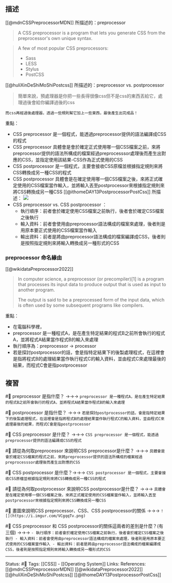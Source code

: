 

## 描述

[[@mdnCSSPreprocessorMDN]] 所描述的：preprocessor
> A CSS preprocessor is a program that lets you generate CSS from the preprocessor's own unique syntax.


> A few of most popular CSS preprocessors:
> - Sass
> - LESS
> - Stylus
> - PostCSS

[[@huliXinDeShiMoShiPostcss]] 所描述的：preprocessor vs. postprocessor
> 簡單來說，預處理器是你把一些長得很像css但不是css的東西丟給它，處理過後會給你編譯過後的css  
> 
	而css再經過後處理器，透過一些規則幫它加上一些東西，最後產生出完成品！

重點：
- CSS preprocessor 是一個程式，能透過preprocessor提供的語法編譯成CSS的程式
- CSS preprocessor 具體會是會於確定正式使用哪一個CSS檔案之前，來將preprocessor提供的語法所構成的檔案經過preprocesssor處理後而產生出對應的CSS，並指定使用該結果-CSS作為正式使用的CSS
- CSS postprocessor 是一個程式，主要會接收CSS原檔並根據指定規則來將CSS轉換成另一種CSS的程式
- CSS postprocessor 具體會是在確定使用哪一個CSS檔案之後，來將正式確定使用的CSS檔案當作輸入，並將輸入丟至postprocessor來根據指定規則來將CSS轉換成另一種CSS
[[@ithomeDAY13PostprocessorPostCss]] 所描述：
![](https://i.imgur.com/VCgqqTv.png)
- CSS preprocessor vs. CSS postprocessor ：
	- 執行順序：前者會於確定使用CSS檔案之前執行，後者會於確定CSS檔案之後執行
	- 輸入資料：前者會使用由preprocessor語法構成的檔案來處理，後者則是用原本要正式使用的CSS檔案當作輸入
	- 輸出資料：前者是將由preprocessor語法構成的檔案編譯成CSS，後者則是按照指定規則來將輸入轉換成另一種形式的CSS

### preprocessor 命名緣由

[[@wikidataPreprocessor2022]]
> In computer science, a preprocessor (or precompiler)[1] is a program that processes its input data to produce output that is used as input to another program. 
> 
> The output is said to be a preprocessed form of the input data, which is often used by some subsequent programs like compilers.


重點：
- 在電腦科學裡，
- preprocessor 是一種程式A，是在產生特定結果的程式B之前所會執行的程式A，並將程式A結果當作程式B的輸入來處理 
- 執行順序為：preprocessor -> processor 
- 若是探討postprocessor的話，會是指特定結果下的後製處理程式，在這裡會是指將程式B的處理結果當作執行程式C的輸入資料，並由程式C來處理最後的結果，而程式C會是指postprocessor



## 複習
#🧠 preprocessor 是指什麼？ ->->-> `preprocessor 是一種程式A，是在產生特定結果的程式B之前所會執行的程式A，並將程式A結果當作程式B的輸入來處理 `
<!--SR:!2022-09-28,26,250-->


#🧠 postprocessor 是指什麼？ ->->-> `若是探討postprocessor的話，會是指特定結果下的後製處理程式，在這裡會是指將程式B的處理結果當作執行程式C的輸入資料，並由程式C來處理最後的結果，而程式C會是指postprocessor`
<!--SR:!2022-09-18,18,250-->


#🧠 CSS preprocessor 是什麼？ ->->-> `CSS preprocessor 是一個程式，能透過preprocessor提供的語法編譯成CSS的程式`
<!--SR:!2022-09-16,28,250-->

#🧠 請從為何取preprocessor 來說明CSS preprocessor是什麼？ ->->-> `具體會是會於確定CSS檔案的程式之前，來將preprocessor提供的語法所構成的檔案經過preprocesssor處理後而產生出對應的CSS`
<!--SR:!2022-09-13,26,250-->

#🧠 CSS postprocessor 是什麼？->->-> `CSS postprocessor 是一個程式，主要會接收CSS原檔並根據指定規則來將CSS轉換成另一種CSS的程式`
<!--SR:!2022-09-12,25,250-->

#🧠 請從為何取postprocessor 來說明CSS postprocessor是什麼？ ->->-> `具體會是在確定使用哪一個CSS檔案之後，來將正式確定使用的CSS檔案當作輸入，並將輸入丟至postprocessor來根據指定規則來將CSS轉換成另一種CSS`
<!--SR:!2022-09-03,10,250-->



#🧠 畫圖來說明CSS preprocessor、CSS、CSS postprocessor的關係 ->->-> `![](https://i.imgur.com/VCgqqTv.png)`
<!--SR:!2022-09-15,27,250-->

#🧠 CSS preprocessor 和 CSS postprocessor的關係這兩者的差別是什麼？(有三個) ->->-> `- 執行順序：前者會於確定使用CSS檔案之前執行，後者會於確定CSS檔案之後執行 - 輸入資料：前者會使用由preprocessor語法構成的檔案來處理，後者則是用原本要正式使用的CSS檔案當作輸入 - 輸出資料：前者是將由preprocessor語法構成的檔案編譯成CSS，後者則是按照指定規則來將輸入轉換成另一種形式的CSS`
<!--SR:!2022-09-03,10,250-->


---
Status: #🌱 
Tags:
[[CSS]] - [[Operating System]]
Links:
References:
[[@mdnCSSPreprocessorMDN]]
[[@wikidataPreprocessor2022]]
[[@huliXinDeShiMoShiPostcss]]
[[@ithomeDAY13PostprocessorPostCss]]